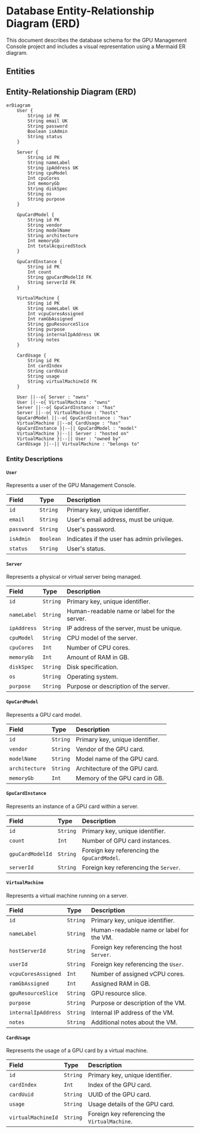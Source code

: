 # Database Entity-Relationship Diagram (ERD)

This document describes the database schema for the GPU Management Console project and includes a visual representation using a Mermaid ER diagram.

## Entities

## Entity-Relationship Diagram (ERD)

```mermaid
erDiagram
    User {
        String id PK
        String email UK
        String password
        Boolean isAdmin
        String status
    }

    Server {
        String id PK
        String nameLabel
        String ipAddress UK
        String cpuModel
        Int cpuCores
        Int memoryGb
        String diskSpec
        String os
        String purpose
    }

    GpuCardModel {
        String id PK
        String vendor
        String modelName
        String architecture
        Int memoryGb
        Int totalAcquiredStock
    }

    GpuCardInstance {
        String id PK
        Int count
        String gpuCardModelId FK
        String serverId FK
    }

    VirtualMachine {
        String id PK
        String nameLabel UK
        Int vcpuCoresAssigned
        Int ramGbAssigned
        String gpuResourceSlice
        String purpose
        String internalIpAddress UK
        String notes
    }

    CardUsage {
        String id PK
        Int cardIndex
        String cardUuid
        String usage
        String virtualMachineId FK
    }

    User ||--o{ Server : "owns"
    User ||--o{ VirtualMachine : "owns"
    Server ||--o{ GpuCardInstance : "has"
    Server ||--o{ VirtualMachine : "hosts"
    GpuCardModel ||--o{ GpuCardInstance : "has"
    VirtualMachine ||--o{ CardUsage : "has"
    GpuCardInstance }|--|| GpuCardModel : "model"
    VirtualMachine }|--|| Server : "hosted on"
    VirtualMachine }|--|| User : "owned by"
    CardUsage }|--|| VirtualMachine : "belongs to"
```

### Entity Descriptions

#### `User`

Represents a user of the GPU Management Console.

| Field      | Type     | Description                                  |
| :--------- | :------- | :------------------------------------------- |
| `id`       | `String` | Primary key, unique identifier.             |
| `email`    | `String` | User's email address, must be unique.        |
| `password` | `String` | User's password.                             |
| `isAdmin`  | `Boolean` | Indicates if the user has admin privileges.  |
| `status`   | `String` | User's status.                               |

#### `Server`

Represents a physical or virtual server being managed.

| Field           | Type     | Description                                  |
| :-------------- | :------- | :------------------------------------------- |
| `id`            | `String` | Primary key, unique identifier.             |
| `nameLabel`     | `String` | Human-readable name or label for the server. |
| `ipAddress`     | `String` | IP address of the server, must be unique.    |
| `cpuModel`      | `String` | CPU model of the server.                     |
| `cpuCores`      | `Int`    | Number of CPU cores.                         |
| `memoryGb`      | `Int`    | Amount of RAM in GB.                         |
| `diskSpec`      | `String` | Disk specification.                          |
| `os`            | `String` | Operating system.                            |
| `purpose`       | `String` | Purpose or description of the server.        |

#### `GpuCardModel`

Represents a GPU card model.

| Field         | Type     | Description                       |
| :------------ | :------- | :--------------------------------- |
| `id`          | `String` | Primary key, unique identifier.    |
| `vendor`      | `String` | Vendor of the GPU card.            |
| `modelName`   | `String` | Model name of the GPU card.        |
| `architecture`| `String` | Architecture of the GPU card.      |
| `memoryGb`    | `Int`    | Memory of the GPU card in GB.      |

#### `GpuCardInstance`

Represents an instance of a GPU card within a server.

| Field           | Type     | Description                                  |
| :-------------- | :------- | :------------------------------------------- |
| `id`            | `String` | Primary key, unique identifier.              |
| `count`         | `Int`    | Number of GPU card instances.                |
| `gpuCardModelId`| `String` | Foreign key referencing the `GpuCardModel`.   |
| `serverId`      | `String` | Foreign key referencing the `Server`.        |

#### `VirtualMachine`

Represents a virtual machine running on a server.

| Field              | Type     | Description                                  |
| :----------------- | :------- | :------------------------------------------- |
| `id`               | `String` | Primary key, unique identifier.              |
| `nameLabel`        | `String` | Human-readable name or label for the VM.     |
| `hostServerId`     | `String` | Foreign key referencing the host `Server`.    |
| `userId`           | `String` | Foreign key referencing the `User`.          |
| `vcpuCoresAssigned`| `Int`    | Number of assigned vCPU cores.               |
| `ramGbAssigned`    | `Int`    | Assigned RAM in GB.                          |
| `gpuResourceSlice`| `String` | GPU resource slice.                          |
| `purpose`          | `String` | Purpose or description of the VM.            |
| `internalIpAddress`| `String` | Internal IP address of the VM.               |
| `notes`            | `String` | Additional notes about the VM.               |

#### `CardUsage`

Represents the usage of a GPU card by a virtual machine.

| Field              | Type     | Description                                  |
| :----------------- | :------- | :------------------------------------------- |
| `id`               | `String` | Primary key, unique identifier.              |
| `cardIndex`        | `Int`    | Index of the GPU card.                       |
| `cardUuid`         | `String` | UUID of the GPU card.                        |
| `usage`            | `String` | Usage details of the GPU card.              |
| `virtualMachineId`| `String` | Foreign key referencing the `VirtualMachine`.|
